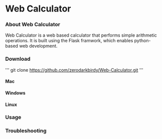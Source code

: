 # Web Calculator 

### About Web Calculator 

Web Calculator is a web based calculator that performs simple arithmetic operations. It is built using the Flask framwork, which enables python-based web development. 

### Download

'''
git clone https://github.com/zerodarkbirdy/Web-Calculator.git
'''

#### Mac

#### Windows

#### Linux 

### Usage 

### Troubleshooting 


